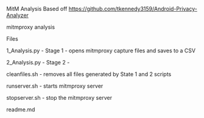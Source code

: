 MitM Analysis
Based off https://github.com/tkennedy3159/Android-Privacy-Analyzer

mitmproxy analysis

Files

1_Analysis.py  - Stage 1 - opens mitmproxy capture files and saves to a CSV

2_Analysis.py  - Stage 2 -       

cleanfiles.sh  - removes all files generated by State 1 and 2 scripts

runserver.sh   - starts mitmproxy server

stopserver.sh  - stop the mitmproxy server

readme.md
